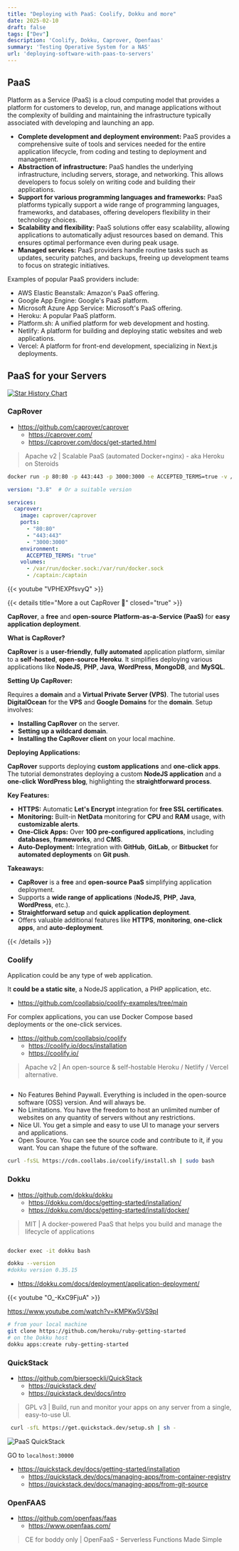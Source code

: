 ```yaml
---
title: "Deploying with PaaS: Coolify, Dokku and more"
date: 2025-02-10
draft: false
tags: ["Dev"]
description: 'Coolify, Dokku, Caprover, Openfaas'
summary: 'Testing Operative System for a NAS'
url: 'deploying-software-with-paas-to-servers'
---
```


## PaaS

Platform as a Service (PaaS) is a cloud computing model that provides a platform for customers to develop, run, and manage applications without the complexity of building and maintaining the infrastructure typically associated with developing and launching an app.

*   **Complete development and deployment environment:** PaaS provides a comprehensive suite of tools and services needed for the entire application lifecycle, from coding and testing to deployment and management.
*   **Abstraction of infrastructure:** PaaS handles the underlying infrastructure, including servers, storage, and networking. This allows developers to focus solely on writing code and building their applications.
*   **Support for various programming languages and frameworks:** PaaS platforms typically support a wide range of programming languages, frameworks, and databases, offering developers flexibility in their technology choices.
*   **Scalability and flexibility:** PaaS solutions offer easy scalability, allowing applications to automatically adjust resources based on demand. This ensures optimal performance even during peak usage.
*   **Managed services:** PaaS providers handle routine tasks such as updates, security patches, and backups, freeing up development teams to focus on strategic initiatives.

Examples of popular PaaS providers include:

* AWS Elastic Beanstalk: Amazon's PaaS offering.   
* Google App Engine: Google's PaaS platform.
* Microsoft Azure App Service: Microsoft's PaaS offering.   
* Heroku: A popular PaaS platform.   
* Platform.sh: A unified platform for web development and hosting.   
* Netlify: A platform for building and deploying static websites and web applications.   
* Vercel: A platform for front-end development, specializing in Next.js deployments.   


## PaaS for your Servers

[![Star History Chart](https://api.star-history.com/svg?repos=caprover/caprover,coollabsio/coolify,dokku/dokku&,type=Date)](https://star-history.com/#caprover/caprover&coollabsio/coolify&dokku/dokku&Date)


### CapRover

* https://github.com/caprover/caprover
    * https://caprover.com/
    * https://caprover.com/docs/get-started.html
> Apache v2 | Scalable PaaS (automated Docker+nginx) - aka Heroku on Steroids

```sh
docker run -p 80:80 -p 443:443 -p 3000:3000 -e ACCEPTED_TERMS=true -v /var/run/docker.sock:/var/run/docker.sock -v /captain:/captain caprover/caprover
```

```yml
version: "3.8"  # Or a suitable version

services:
  caprover:
    image: caprover/caprover
    ports:
      - "80:80"
      - "443:443"
      - "3000:3000"
    environment:
      ACCEPTED_TERMS: "true"
    volumes:
      - /var/run/docker.sock:/var/run/docker.sock
      - /captain:/captain
```

<!-- 
https://www.youtube.com/watch?v=VPHEXPfsvyQ 
-->

{{< youtube "VPHEXPfsvyQ" >}}

{{< details title="More a out CapRover 📌" closed="true" >}}

**CapRover**, a **free** and **open-source** **Platform-as-a-Service (PaaS)** for **easy application deployment**.

**What is CapRover?**

**CapRover** is a **user-friendly**, **fully automated** application platform, similar to a **self-hosted**, **open-source Heroku**. It simplifies deploying various applications like **NodeJS**, **PHP**, **Java**, **WordPress**, **MongoDB**, and **MySQL**.

**Setting Up CapRover:**

Requires a **domain** and a **Virtual Private Server (VPS)**. The tutorial uses **DigitalOcean** for the **VPS** and **Google Domains** for the **domain**. Setup involves:

*   **Installing CapRover** on the server.
*   **Setting up a wildcard domain**.
*   **Installing the CapRover client** on your local machine.

**Deploying Applications:**

**CapRover** supports deploying **custom applications** and **one-click apps**. The tutorial demonstrates deploying a custom **NodeJS application** and a **one-click WordPress blog**, highlighting the **straightforward process**.

**Key Features:**

*   **HTTPS:** Automatic **Let's Encrypt** integration for **free SSL certificates**.
*   **Monitoring:** Built-in **NetData** monitoring for **CPU** and **RAM** usage, with **customizable alerts**.
*   **One-Click Apps:** Over **100 pre-configured applications**, including **databases**, **frameworks**, and **CMS**.
*   **Auto-Deployment:** Integration with **GitHub**, **GitLab**, or **Bitbucket** for **automated deployments** on **Git push**.

**Takeaways:**

*   **CapRover** is a **free** and **open-source PaaS** simplifying application deployment.
*   Supports a **wide range of applications** (**NodeJS**, **PHP**, **Java**, **WordPress**, etc.).
*   **Straightforward setup** and **quick application deployment**.
*   Offers valuable additional features like **HTTPS**, **monitoring**, **one-click apps**, and **auto-deployment**.


{{< /details >}}

### Coolify

Application could be any type of web application.

It **could be a static site**, a NodeJS application, a PHP application, etc.

* https://github.com/coollabsio/coolify-examples/tree/main

For complex applications, you can use Docker Compose based deployments or the one-click services.

* https://github.com/coollabsio/coolify
    * https://coolify.io/docs/installation
    * https://coolify.io/

> Apache v2 | An open-source & self-hostable Heroku / Netlify / Vercel alternative.

```yml

```

* No Features Behind Paywall. Everything is included in the open-source software (OSS) version. And will always be.
* No Limitations. You have the freedom to host an unlimited number of websites on any quantity of servers without any restrictions.
* Nice UI. You get a simple and easy to use UI to manage your servers and applications.
* Open Source. You can see the source code and contribute to it, if you want. You can shape the future of the software.

```sh
curl -fsSL https://cdn.coollabs.io/coolify/install.sh | sudo bash
```



### Dokku

* https://github.com/dokku/dokku
    * https://dokku.com/docs/getting-started/installation/
    * https://dokku.com/docs/getting-started/install/docker/

> MIT | A docker-powered PaaS that helps you build and manage the lifecycle of applications

```yml

```

```sh
docker exec -it dokku bash

dokku --version
#dokku version 0.35.15
```

* https://dokku.com/docs/deployment/application-deployment/

<!-- https://www.youtube.com/watch?v=O_-KxC9FjuA -->
{{< youtube "O_-KxC9FjuA" >}}

https://www.youtube.com/watch?v=KMPKw5VS9pI

```sh
# from your local machine
git clone https://github.com/heroku/ruby-getting-started
# on the Dokku host
dokku apps:create ruby-getting-started
```


### QuickStack

* https://github.com/biersoeckli/QuickStack
    * https://quickstack.dev/
    * https://quickstack.dev/docs/intro

> GPL v3 | Build, run and monitor your apps on any server from a single, easy-to-use UI.


```sh
 curl -sfL https://get.quickstack.dev/setup.sh | sh -
```

![PaaS QuickStack](/blog_img/selfh/pass-quickstack.png)

GO to `localhost:30000`

* https://quickstack.dev/docs/getting-started/installation
    * https://quickstack.dev/docs/managing-apps/from-container-registry
    * https://quickstack.dev/docs/managing-apps/from-git-source

### OpenFAAS

* https://github.com/openfaas/faas
    * https://www.openfaas.com/

> CE for boddy only | OpenFaaS - Serverless Functions Made Simple